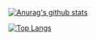 [![Anurag's github stats](https://github-readme-stats.vercel.app/api?username=Trojain&theme=merko)](https://github.com/Trojain)


[![Top Langs](https://github-readme-stats.vercel.app/api/top-langs/?username=anuraghazra&layout=compact)](https://github.com/anuraghazra/github-readme-stats)
